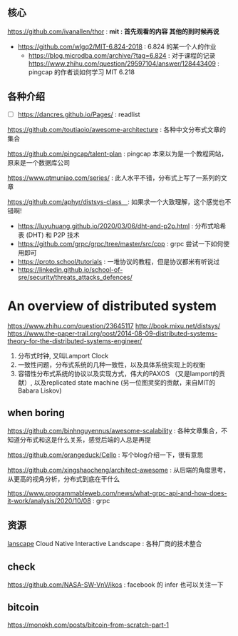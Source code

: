 ## 核心
https://github.com/ivanallen/thor : **mit : 首先观看的内容 其他的到时候再说**
- https://github.com/wlgq2/MIT-6.824-2018 : 6.824 的某一个人的作业
  - https://blog.microdba.com/archive/?tag=6.824 : 对于课程的记录
https://www.zhihu.com/question/29597104/answer/128443409 : pingcap 的作者谈如何学习 MIT 6.218


## 各种介绍
- [ ] https://dancres.github.io/Pages/ : readlist

https://github.com/toutiaoio/awesome-architecture : 各种中文分布式文章的集合

https://github.com/pingcap/talent-plan : pingcap 本来以为是一个教程网站，原来是一个数据库公司

https://www.qtmuniao.com/series/ : 此人水平不错，分布式上写了一系列的文章

https://github.com/aphyr/distsys-class　: 如果求一个大致理解，这个感觉也不错啊!
- https://luyuhuang.github.io/2020/03/06/dht-and-p2p.html : 分布式哈希表 (DHT) 和 P2P 技术
- https://github.com/grpc/grpc/tree/master/src/cpp : grpc 尝试一下如何使用即可
- https://proto.school/tutorials : 一堆协议的教程，但是协议都米有听说过
- https://linkedin.github.io/school-of-sre/security/threats_attacks_defences/
# An overview of distributed system
https://www.zhihu.com/question/23645117
http://book.mixu.net/distsys/
https://www.the-paper-trail.org/post/2014-08-09-distributed-systems-theory-for-the-distributed-systems-engineer/

1. 分布式时钟, 又叫Lamport Clock
2. 一致性问题，分布式系统的几种一致性，以及具体系统实现上的权衡
3. 容错性分布式系统的协议以及实现方式，伟大的PAXOS （又是lamport的贡献）, 以及replicated state machine (另一位图灵奖的贡献，来自MIT的Babara Liskov)

## when boring


https://github.com/binhnguyennus/awesome-scalability : 各种文章集合，不知道分布式和这是什么关系，感觉后端的人总是再提

https://github.com/orangeduck/Cello : 写个blog介绍一下，很有意思

https://github.com/xingshaocheng/architect-awesome : 从后端的角度思考，从更高的视角分析，分布式到底在干什么

https://www.programmableweb.com/news/what-grpc-api-and-how-does-it-work/analysis/2020/10/08 : grpc

## 资源
[lanscape](https://github.com/cncf/landscape) Cloud Native Interactive Landscape : 各种厂商的技术整合

## check
https://github.com/NASA-SW-VnV/ikos : facebook 的 infer 也可以关注一下



## bitcoin
https://monokh.com/posts/bitcoin-from-scratch-part-1
